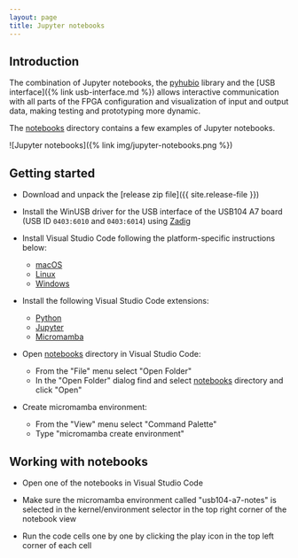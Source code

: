 ```yaml
---
layout: page
title: Jupyter notebooks
---
```


Introduction
-----

The combination of Jupyter notebooks, the [pyhubio](https://github.com/pavel-demin/pyhubio) library and the [USB interface]({% link usb-interface.md %}) allows interactive communication with all parts of the FPGA configuration and visualization of input and output data, making testing and prototyping more dynamic.

The [notebooks](https://github.com/pavel-demin/usb104-a7-notes/tree/master/notebooks) directory contains a few examples of Jupyter notebooks.

![Jupyter notebooks]({% link img/jupyter-notebooks.png %})

Getting started
-----

- Download and unpack the [release zip file]({{ site.release-file }})

- Install the WinUSB driver for the USB interface of the USB104 A7 board (USB ID `0403:6010` and `0403:6014`) using [Zadig](https://zadig.akeo.ie)

- Install Visual Studio Code following the platform-specific instructions below:
  - [macOS](https://code.visualstudio.com/docs/setup/mac)
  - [Linux](https://code.visualstudio.com/docs/setup/linux)
  - [Windows](https://code.visualstudio.com/docs/setup/windows)

- Install the following Visual Studio Code extensions:
  - [Python](https://marketplace.visualstudio.com/items?itemName=ms-python.python)
  - [Jupyter](https://marketplace.visualstudio.com/items?itemName=ms-toolsai.jupyter)
  - [Micromamba](https://marketplace.visualstudio.com/items?itemName=corker.vscode-micromamba)

- Open [notebooks](https://github.com/pavel-demin/usb104-a7-notes/tree/master/notebooks) directory in Visual Studio Code:
  - From the "File" menu select "Open Folder"
  - In the "Open Folder" dialog find and select [notebooks](https://github.com/pavel-demin/usb104-a7-notes/tree/master/notebooks) directory and click "Open"

- Create micromamba environment:
  - From the "View" menu select "Command Palette"
  - Type "micromamba create environment"

Working with notebooks
-----

- Open one of the notebooks in Visual Studio Code

- Make sure the micromamba environment called "usb104-a7-notes" is selected in the kernel/environment selector in the top right corner of the notebook view

- Run the code cells one by one by clicking the play icon in the top left corner of each cell
